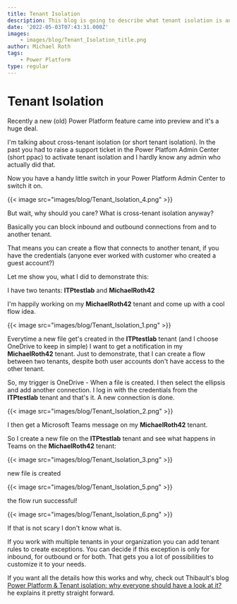 ```yaml
---
title: Tenant Isolation
description: This blog is going to describe what tenant isolation is and how you activate in on your tenant
date: '2022-05-03T07:43:31.000Z'
images:
    - images/blog/Tenant_Isolation_title.png
author: Michael Roth
tags:
    - Power Platform
type: regular
---
```

# Tenant Isolation

Recently a new (old) Power Platform feature came into preview and it's a huge deal.

I'm talking about cross-tenant isolation (or short tenant isolation). In the past you had to raise a support ticket in the Power Platfom Admin Center (short ppac) to activate tenant isolation and I hardly know any admin who actually did that.

Now you have a handy little switch in your Power Platform Admin Center to switch it on.

{{< image src="images/blog/Tenant_Isolation_4.png" >}}

But wait, why should you care? What is cross-tenant isolation anyway?

Basically you can block inbound and outbound connections from and to another tenant.

That means you can create a flow that connects to another tenant, if you have the credentials (anyone ever worked with customer who created a guest account?)

Let me show you, what I did to demonstrate this:

I have two tenants:
**ITPtestlab** and **MichaelRoth42**

I'm happily working on my **MichaelRoth42** tenant and come up with a cool flow idea.

{{< image src="images/blog/Tenant_Isolation_1.png" >}}

Everytime a new file get's created in the **ITPtestlab** tenant (and I choose OneDrive to keep in simple) I want to get a notification in my **MichaelRoth42** tenant. Just to demonstrate, that I can create a flow between two tenants, despite both user accounts don't have access to the other tenant.

So, my trigger is OneDrive - When a file is created. I then select the ellipsis and add another connection. I log in with the credentials from the **ITPtestlab** tenant and that's it. A new connection is done. 

{{< image src="images/blog/Tenant_Isolation_2.png" >}}

I then get a Microsoft Teams message on my **MichaelRoth42** tenant.

So I create a new file on the **ITPtestlab** tenant and see what happens in Teams on the **MichaelRoth42** tenant:

{{< image src="images/blog/Tenant_Isolation_3.png" >}}

new file is created

{{< image src="images/blog/Tenant_Isolation_5.png" >}}

the flow run successful!

{{< image src="images/blog/Tenant_Isolation_6.png" >}}

If that is not scary I don't know what is.

If you work with multiple tenants in your organization you can add tenant rules to create exceptions. You can decide if this exception is only for inbound, for outbound or for both. That gets you a lot of possibilities to customize it to your needs.

If you want all the details how this works and why, check out Thibault's blog [Power Platform & Tenant isolation: why everyone should have a look at it?](https://www.thijoubert.com/2021-07/PowerPlatform-TenantIsolation/) he explains it pretty straight forward.